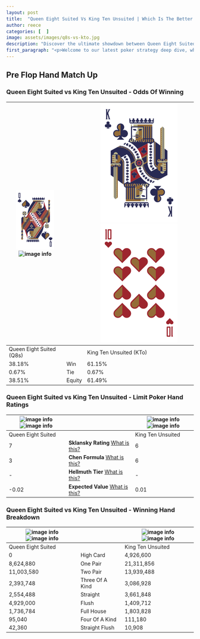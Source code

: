 ```yaml
---
layout: post
title:  "Queen Eight Suited Vs King Ten Unsuited | Which Is The Better Hand In Poker? A Complete Guide"
author: reece
categories: [  ]
image: assets/images/q8s-vs-kto.jpg
description: "Discover the ultimate showdown between Queen Eight Suited and King Ten Unsuited in poker! Uncover the odds, strategies, and scenarios where one hand triumphs over the other. Get ready to up your poker game with this thrilling analysis."
first_paragraph: "<p>Welcome to our latest poker strategy deep dive, where we're pitting two distinct hands against each other in a high-stakes showdown: Queen Eight Suited vs King Ten Unsuited.</p><p>In the dynamic world of poker, every decision counts, and knowing which hand holds the upper hand is key to your success at the table.</p><p>In this article, we'll dissect these two hands, explore the scenarios where one dominates the other, and equip you with the knowledge to make strategic choices that can tip the odds in your favor.</p><p>Get ready to unravel the intriguing dynamics of these poker hands and elevate your game to new heights.</p>"
---
```




[comment]: # (sp0)

## Pre Flop Hand Match Up

<div class="table hand-ratings" markdown="1"> 



### Queen Eight Suited vs King Ten Unsuited - Odds Of Winning


    
| ![image info](assets/images/hand1/q.png) ![image info](assets/images/hand1/8s.png) |  | ![image info](assets/images/hand2/k.png) ![image info](assets/images/hand2/to.png) |
| -------- | -------- | -------- |
| Queen Eight Suited (Q8s) |  | King Ten Unsuited (KTo) |
| 38.18% | Win | 61.15% |
| 0.67% | Tie | 0.67% |
| 38.51% | Equity | 61.49% |




[comment]: # (sp1)



### Queen Eight Suited vs King Ten Unsuited - Limit Poker Hand Ratings


    
| ![image info](https://www.riverpairs.com/assets/images/hand1/q.png) ![image info](https://www.riverpairs.com/assets/images/hand1/8s.png) |  | ![image info](https://www.riverpairs.com/assets/images/hand2/k.png) ![image info](https://www.riverpairs.com/assets/images/hand2/to.png) |
| -------- | -------- | -------- |
| Queen Eight Suited |  | King Ten Unsuited |
| 7 | **Sklansky Rating** [What is this?](/sklansky-rating-explained) | 6 |
| 3 | **Chen Formula** [What is this?](/chen-formula-explained) | 6 |
| - | **Hellmuth Tier** [What is this?](/Hellmuth-tier-explained) | - |
| -0.02 | **Expected Value** [What is this?](/expected-value-explained) | 0.01 |




[comment]: # (sp2)



### Queen Eight Suited vs King Ten Unsuited - Winning Hand Breakdown


    
| ![image info](https://www.riverpairs.com/assets/images/hand1/q.png) ![image info](https://www.riverpairs.com/assets/images/hand1/8s.png) |  | ![image info](https://www.riverpairs.com/assets/images/hand2/k.png) ![image info](https://www.riverpairs.com/assets/images/hand2/to.png) |
| -------- | -------- | -------- |
| Queen Eight Suited |  | King Ten Unsuited |
| 0 | High Card | 4,926,600 |
| 8,624,880 | One Pair | 21,311,856 |
| 11,003,580 | Two Pair | 13,939,488 |
| 2,393,748 | Three Of A Kind | 3,086,928 |
| 2,554,488 | Straight | 3,661,848 |
| 4,929,000 | Flush | 1,409,712 |
| 1,736,784 | Full House | 1,803,828 |
| 95,040 | Four Of A Kind | 111,180 |
| 42,360 | Straight Flush | 10,908 |




[comment]: # (sp3)



</div>

[comment]: # (sp4)



[comment]: # (sp5)

